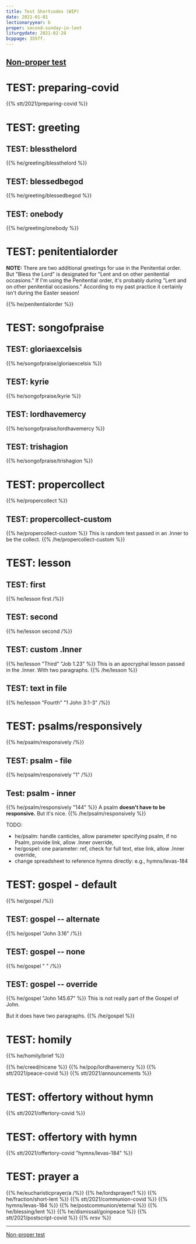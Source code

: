 ```yaml
---
title: Test Shortcodes (WIP)
date: 2021-01-01
lectionaryyear: b
proper: second-sunday-in-lent
liturgydate: 2021-02-28
bcppage: 355ff.
---
```

[Non-proper test](/about/test-generic/)
------------

# TEST: preparing-covid
{{% stt/2021/preparing-covid %}}

# TEST: greeting
## TEST: blessthelord
{{% he/greeting/blessthelord %}}

## TEST: blessedbegod
{{% he/greeting/blessedbegod %}}

## TEST: onebody
{{% he/greeting/onebody %}}

# TEST: penitentialorder
**NOTE:** There are two additional greetings for use in the Penitential order. But "Bless the Lord" is designated for "Lent and on other penitential occasions." If I'm using the Penitential order, it's probably during "Lent and on other penitential occasions." According to my past practice it certainly isn't during the Easter season!

{{% he/penitentialorder %}}

# TEST: songofpraise
## TEST: gloriaexcelsis
{{% he/songofpraise/gloriaexcelsis %}}

## TEST: kyrie
{{% he/songofpraise/kyrie %}}

## TEST: lordhavemercy
{{% he/songofpraise/lordhavemercy %}}

## TEST: trishagion
{{% he/songofpraise/trishagion %}}

# TEST: propercollect
{{% he/propercollect %}}

## TEST: propercollect-custom
{{% he/propercollect-custom %}}
This is random text passed in an .Inner to be the collect.
{{% /he/propercollect-custom %}}

# TEST: lesson
## TEST: first
{{% he/lesson first /%}}

## TEST: second
{{% he/lesson second /%}}

## TEST: custom .Inner
{{% he/lesson "Third" "Job 1.23" %}}
This is an apocryphal lesson passed in the .Inner.
With two paragraphs.
{{% /he/lesson %}}

## TEST: text in file
{{% he/lesson "Fourth" "1 John 3:1-3" /%}}

# TEST: psalms/responsively
{{% he/psalm/responsively /%}}

## TEST: psalm - file
{{% he/psalm/responsively "1" /%}}

## Test: psalm - inner
{{% he/psalm/responsively "144" %}}
A psalm
**doesn't have to be responsive.**
But it's nice.
{{% /he/psalm/responsively %}}

TODO:
- he/psalm: handle canticles, allow parameter specifying psalm, if no Psalm, provide link, allow .Inner override,
- he/gospel: one parameter: ref, check for full text, else link, allow .Inner override,
- change spreadsheet to reference hymns directly: e.g., hymns/levas-184

# TEST: gospel - default
{{% he/gospel /%}}

## TEST: gospel -- alternate
{{% he/gospel "John 3.16" /%}}

## TEST: gospel -- none
{{% he/gospel " " /%}}

## TEST: gospel -- override
{{% he/gospel "John 145.67" %}}
This is not really part of the Gospel of John.

But it does have two paragraphs.
{{% /he/gospel %}}

# TEST: homily
{{% he/homily/brief %}}

{{% he/creed/nicene %}}
{{% he/pop/lordhavemercy %}}
{{% stt/2021/peace-covid %}}
{{% stt/2021/announcements %}}

# TEST: offertory without hymn
{{% stt/2021/offertory-covid %}}

# TEST: offertory with hymn
{{% stt/2021/offertory-covid "hymns/levas-184" %}}

# TEST: prayer a
{{% he/eucharisticprayer/a /%}}
{{% he/lordsprayer/1 %}}
{{% he/fraction/short-lent %}}
{{% stt/2021/communion-covid %}}
{{% hymns/levas-184 %}}
{{% he/postcommunion/eternal %}}
{{% he/blessing/lent %}}
{{% he/dismissal/goinpeace %}}
{{% stt/2021/postscript-covid %}}
{{% nrsv %}}

----

[Non-proper test](/about/test-generic/)
